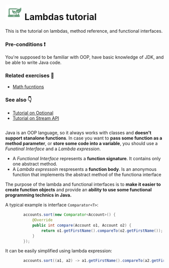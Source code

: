 # <img src="https://raw.githubusercontent.com/bobocode-projects/resources/master/image/logo_transparent_background.png" height=50/> Lambdas tutorial

This is the tutorial on lambdas, method reference, and functional interfaces. 
### Pre-conditions :heavy_exclamation_mark:
You're supposed to be familiar with OOP, have basic knowledge of JDK, and be able to write Java code. 
### Related exercises :muscle:
* [Math fucntions](https://github.com/bobocode-projects/java-8-exercises/tree/master/math-functions)
### See also :point_down:
* [Tutorial on Optional](https://github.com/bobocode-projects/java-8-tutorial/tree/master/optional)
* [Tutorial on Stream API](https://github.com/bobocode-projects/java-8-tutorial/tree/master/stream-api)
##
Java is an OOP language, so it always works with classes and **doesn't support stanalone functions**. In case you want to **pass some function as a method parameter**, or **store some code into a variable**, you should use a *Funatinal Interface* and a *Lambda expression*. 

* A *Functional Interface* represents a **function signature**. It contains only one abstract method.
* A *Lambda expressoin* respresents a **function body**. Is an anonymous function that implements the abstract method of the functiona interface

The purpose of the lambda and functional interfaces is to **make it easier to create function objects** and provide an **ability to use some functional programming technics in Java.**

A typical example is interface `Comparator<T>`:

```java
        accounts.sort(new Comparator<Account>() {
            @Override
            public int compare(Account o1, Account o2) {
                return o1.getFirstName().compareTo(o2.getFirstName());
            }
        });
```
It can be easily simplified using lambda expression:
```java
        accounts.sort((a1, a2) -> a1.getFirstName().compareTo(a2.getFirstName()));
```
